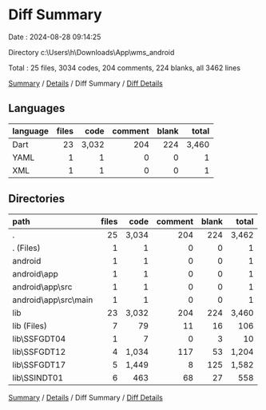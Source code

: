 # Diff Summary

Date : 2024-08-28 09:14:25

Directory c:\\Users\\h\\Downloads\\App\\wms_android

Total : 25 files,  3034 codes, 204 comments, 224 blanks, all 3462 lines

[Summary](results.md) / [Details](details.md) / Diff Summary / [Diff Details](diff-details.md)

## Languages
| language | files | code | comment | blank | total |
| :--- | ---: | ---: | ---: | ---: | ---: |
| Dart | 23 | 3,032 | 204 | 224 | 3,460 |
| YAML | 1 | 1 | 0 | 0 | 1 |
| XML | 1 | 1 | 0 | 0 | 1 |

## Directories
| path | files | code | comment | blank | total |
| :--- | ---: | ---: | ---: | ---: | ---: |
| . | 25 | 3,034 | 204 | 224 | 3,462 |
| . (Files) | 1 | 1 | 0 | 0 | 1 |
| android | 1 | 1 | 0 | 0 | 1 |
| android\\app | 1 | 1 | 0 | 0 | 1 |
| android\\app\\src | 1 | 1 | 0 | 0 | 1 |
| android\\app\\src\\main | 1 | 1 | 0 | 0 | 1 |
| lib | 23 | 3,032 | 204 | 224 | 3,460 |
| lib (Files) | 7 | 79 | 11 | 16 | 106 |
| lib\\SSFGDT04 | 1 | 7 | 0 | 3 | 10 |
| lib\\SSFGDT12 | 4 | 1,034 | 117 | 53 | 1,204 |
| lib\\SSFGDT17 | 5 | 1,449 | 8 | 125 | 1,582 |
| lib\\SSINDT01 | 6 | 463 | 68 | 27 | 558 |

[Summary](results.md) / [Details](details.md) / Diff Summary / [Diff Details](diff-details.md)